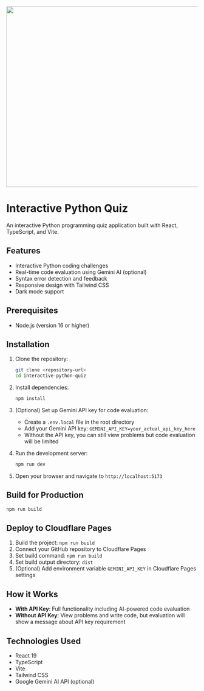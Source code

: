<div align="center">
<img width="1200" height="475" alt="GHBanner" src="https://github.com/user-attachments/assets/0aa67016-6eaf-458a-adb2-6e31a0763ed6" />
</div>

# Interactive Python Quiz

An interactive Python programming quiz application built with React, TypeScript, and Vite.

## Features

- Interactive Python coding challenges
- Real-time code evaluation using Gemini AI (optional)
- Syntax error detection and feedback
- Responsive design with Tailwind CSS
- Dark mode support

## Prerequisites

- Node.js (version 16 or higher)

## Installation

1. Clone the repository:
   ```bash
   git clone <repository-url>
   cd interactive-python-quiz
   ```

2. Install dependencies:
   ```bash
   npm install
   ```

3. (Optional) Set up Gemini API key for code evaluation:
   - Create a `.env.local` file in the root directory
   - Add your Gemini API key: `GEMINI_API_KEY=your_actual_api_key_here`
   - Without the API key, you can still view problems but code evaluation will be limited

4. Run the development server:
   ```bash
   npm run dev
   ```

5. Open your browser and navigate to `http://localhost:5173`

## Build for Production

```bash
npm run build
```

## Deploy to Cloudflare Pages

1. Build the project: `npm run build`
2. Connect your GitHub repository to Cloudflare Pages
3. Set build command: `npm run build`
4. Set build output directory: `dist`
5. (Optional) Add environment variable `GEMINI_API_KEY` in Cloudflare Pages settings

## How it Works

- **With API Key**: Full functionality including AI-powered code evaluation
- **Without API Key**: View problems and write code, but evaluation will show a message about API key requirement

## Technologies Used

- React 19
- TypeScript
- Vite
- Tailwind CSS
- Google Gemini AI API (optional)
